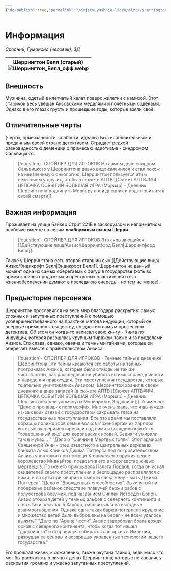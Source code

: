 ```yaml
---
{"dg-publish":true,"permalink":"/dejstvuyushhie-licza/aizis/sherrington-bell/","dgPassFrontmatter":true}
---
```


# Информация
*Средний, Гуманоид (человек), ЗД*

| Шеррингтон Белл (старый)<br>![Шеррингтон_Белл_офф.webp](/img/user/%D0%98%D0%B7%D0%BE%D0%B1%D1%80%D0%B0%D0%B6%D0%B5%D0%BD%D0%B8%D1%8F/%D0%A8%D0%B5%D1%80%D1%80%D0%B8%D0%BD%D0%B3%D1%82%D0%BE%D0%BD_%D0%91%D0%B5%D0%BB%D0%BB_%D0%BE%D1%84%D1%84.webp) |
| --------------------------------------------------------- |
## Внешность
Мужчина, одетый в клетчатый халат поверх жилетки с камизой. Этот старичок весь увешан Аизовскими медалями и почетными орденами. Однако в его глазах грусть и прошедшие годы, которые взяли своё.
## Отличительные черты
(черты, привязанности, слабости, идеалы)
Был исполнительным и преданным своей стране детективом.
Страдает редкой разновидностью деменции с примесью идиотизма - синдромом Сальвицкого.
> [!question]- СПОЙЛЕР ДЛЯ ИГРОКОВ
> На самом деле синдром Сальвицкого у Шеррингтона давно видоизменился и стал похож на неизлечимую онкологию.
> Шеррингтон пользуется этим незнанием у других, чтобы в сюжете АПТВ [[Сюжет АПТВ#№4. ЦЕПОЧКА СОБЫТИЙ БОЛЬШАЯ ИГРА (Мориар) - Дневник Шеррингтона\|подкинуть Мориару свой дневник и подготовиться к своей смерти]].
## Важная информация
Проживает на улице Бэйкер Стрит 221Б в заскорузлом и неприметном особняке вместе со своим **слабоумным сыном Шерри**.
> [!question]- СПОЙЛЕР ДЛЯ ИГРОКОВ
> Это скрывающийся [[Действующие лица/Аизис/Шеррингфорд Белл\|Шеррингфорд Белл]].

Также у Шеррингтона есть второй старший сын [[Действующие лица/Аизис/Эндикрофт Белл\|Эндикрофт Белл]].
Шеррингтон на данный момент одна из самых оберегаемых фигур в государстве (хоть во время засилья продажных и преступных властителей о его жизниобеспечении думают в последнюю очередь - но тем не менее).
## Предыстория персонажа
Шеррингтон прославился на весь мир благодаря раскрытию самых сложных и запутанных преступлений с помощью усовершенствованного на практике метода индукции, который он впервые применил к сыществу, создав тем самым профессию детектива. Об этом он когда-то написал свою книгу - Книга по индукции, которая разошлась крупным тиражом также и за пределами Аизиса.
Его слава, однако, овеяна и темными тайнами, которые он оберегает вместе с правительством Аизиса.
> [!question]- СПОЙЛЕР ДЛЯ ИГРОКОВ - Темные тайны в дневнике Шеррингтона
> Эти тайны касаются его работы на тайных программах Аизиса, которые были отнюдь не так же чистоплотны, как расследование убийств во имя справедливости и наведения правосудия. Эти преступления государства, которые тщательно уничтожались Аизисом, Шеррингтон хранит в своем дневнике в виде записей (в сюжете АПТВ [[Сюжет АПТВ#№4. ЦЕПОЧКА СОБЫТИЙ БОЛЬШАЯ ИГРА (Мориар) - Дневник Шеррингтона\|они упомянуты Мориаром в Эндшпиле]]).
> А именно:
> “Дело о пропавших полиморфах. Мне очень жаль, что я вынужден из-за своих связей с государством закрывать глаза на государственные преступления. Все это время мы поставляли образцы полиморфов семье волков Йохенбергам из Харбора, которые экспериментировали над ними и выводили какой-то "совершенный вид" для королевских кровей. Бедняги умирали там в муках... " 
> "Дело о "Сиянии в Мертвых топях". Этот адмирал Священной Унии - отец известного в центральных державах бандита Алых Клинков Джима Пэттерса под покровительством Аизиса уничтожил при помощи Хтонического оружия целое королевство Миднайтов, превратив его в королевство живых мертвецов. Позже его прикрывала Палата Лордов, когда он искал свидетелей своего преступления и беспощадно расправлялся с ними, и по сути приговорив к смерти свою жену - мать Джима Пэттерса"
> "Дело о "Врожденных способностях". Выкинутый на побережье ребенок следствие плавучей баржи рабов с полуострова безумия, под названием Сиилак Истфеден Брион. Аизис отбирал детей у темных эльфов с северного континента и опять таки посылал в Харбор, рассчитывая на выгодные взаимоотношения. Однако одна такая баржа потерпела крушение и множество детей были выброшены на берег - не всем удалось выжить"
> "Дело по "Арене Чести". Аизис завербовал брата вождя орков с северного континента, чтобы когда тот нашел "достойного" и отправился собирать клан орков в Империи, разрушая ее основы и возвращая украденные технологии нашего государства."

Его прошлая жизнь, к сожалению, также окутана тайной, ведь мало кто мог бы рассказать о личных делах Шеррингтона, которые не касались раскрытия громких и ужасно запутанных преступлений.